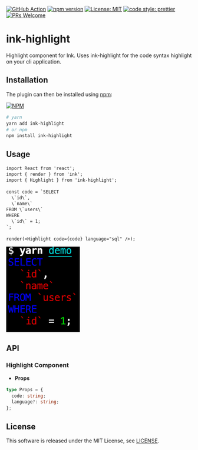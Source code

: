 [![GitHub Action](https://github.com/kamiazya/ink-highlight/workflows/NodeCI/badge.svg)](https://github.com/kamiazya/ink-highlight/actions?workflow=NodeCI) [![npm version](https://badge.fury.io/js/ink-highlight.svg)](https://badge.fury.io/js/ink-highlight) [![License: MIT](https://img.shields.io/badge/License-MIT-yellow.svg)](https://opensource.org/licenses/MIT) [![code style: prettier](https://img.shields.io/badge/code_style-prettier-ff69b4.svg)](https://github.com/prettier/prettier) [![PRs Welcome](https://img.shields.io/badge/PRs-welcome-brightgreen.svg)](http://makeapullrequest.com)

# ink-highlight

Highlight component for Ink.
Uses ink-highlight for the code syntax highlight on your cli application.

## Installation

The plugin can then be installed using [npm](https://www.npmjs.com/):

[![NPM](https://nodei.co/npm/ink-highlight.png)](https://nodei.co/npm/ink-highlight/)

```bash
# yarn
yarn add ink-highlight
# or npm
npm install ink-highlight
```

## Usage

```tsx
import React from 'react';
import { render } from 'ink';
import { Highlight } from 'ink-highlight';

const code = `SELECT
  \`id\`,
  \`name\`
FROM \`users\`
WHERE
  \`id\` = 1;
`;

render(<Highlight code={code} language="sql" />);
```

<img alt="result" src="./demo.png" width=200px/>

## API

### Highlight Component

- **Props**

```ts
type Props = {
  code: string;
  language?: string;
};
```

## License

This software is released under the MIT License, see [LICENSE](./LICENSE).
